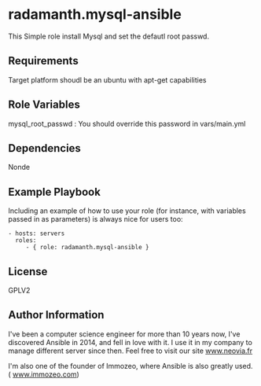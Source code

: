 radamanth.mysql-ansible
=========

This Simple role install Mysql and set the defautl root passwd.

Requirements
------------

Target platform shoudl be an ubuntu with apt-get capabilities

Role Variables
--------------

mysql_root_passwd : You should override this password in vars/main.yml 

Dependencies
------------

Nonde

Example Playbook
----------------

Including an example of how to use your role (for instance, with variables passed in as parameters) is always nice for users too:

    - hosts: servers
      roles:
         - { role: radamanth.mysql-ansible }

License
-------

GPLV2

Author Information
------------------
I've been a computer science engineer for more than 10 years now, I've discovered Ansible in 2014, and fell in love with it. I use it in my company to manage different server since then. Feel free to visit our site www.neovia.fr

I'm also one of the founder of Immozeo, where Ansible is also greatly used. ( www.immozeo.com)

